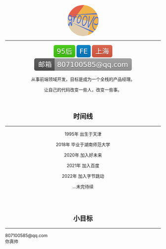 <center>

 <img src="../oss/groove.jpeg" width = "100" height = "100" alt="图片名称" align=center style='border-radius: 50%'  />

---

![95](../oss/95.svg)
![FE](../oss/fe.svg)
![shanghai](../oss/shanghai.svg)
![email](../oss/email.svg)

</center>


<center>




从事前端领域开发，目标是成为一个全栈的产品经理。

让自己的代码改变一些人，改变一些事。

</br>

</center>
<center >

## 时间线

---

1995年 出生于天津
  
2018年 毕业于湖南师范大学

2020年 加入好未来

2021年 加入百度

2022年 加入字节跳动


...未完待续


</center>

</br>
</br>
<center>

## 小目标

---

<!-- ![我是谁](https://ss0.bdstatic.com/70cFvHSh_Q1YnxGkpoWK1HF6hhy/it/u=2682618724,2098056066&fm=26&gp=0.jpg) -->

</center>

<center>

</center>

<div class='comment'>
    <div class='comment-email'> 807100585@qq.com </div>
    <div class='comment-message'> 你真帅 </div>
</div>